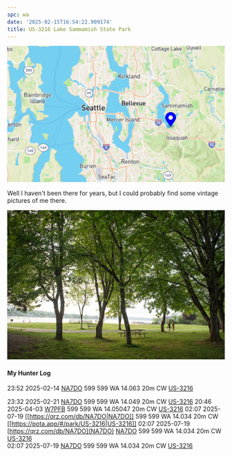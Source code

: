 ```yaml
---
spc: wa
date: '2025-02-15T16:54:22.909174'
title: US-3216 Lake Sammamish State Park
---
```


![pasted_image.png](/static/pasted_image_0173.png)

Well I haven't been there for years, but I could probably find some vintage pictures of me there. 

 ![pasted_image001.png](/static/pasted_image001_0148.png)



#### My Hunter Log
23:52    2025-02-14    [NA7DO](https://qrz.com/db/NA7DO)    599    599    WA    14.063    20m    CW    [US-3216](https://pota.app/#/park/US-3216)

23:32    2025-02-21    [NA7DO](https://qrz.com/db/NA7DO)    599    599    WA    14.049    20m    CW    [US-3216](https://pota.app/#/park/US-3216)
20:46    2025-04-03    [W7PFB](https://qrz.com/db/W7PFB)    599    599    WA    14.05047    20m    CW    [US-3216](https://pota.app/#/park/US-3216)
02:07	2025-07-19	[[https://qrz.com/db/NA7DO|NA7DO]]	599	599	WA	14.034	20m	CW	[[https://pota.app/#/park/US-3216|US-3216]]
02:07	2025-07-19	[https://qrz.com/db/NA7DO](NA7DO)	[NA7DO](https://qrz.com/db/NA7DO)	599	599	WA	14.034	20m	CW	[US-3216](https://pota.app/#/park/US-3216)
<BR>02:07	2025-07-19	[NA7DO](https://qrz.com/db/NA7DO)	599	599	WA	14.034	20m	CW	[US-3216](https://pota.app/#/park/US-3216)